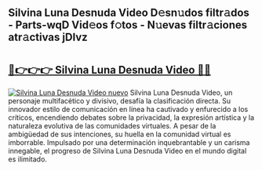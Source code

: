 ## Silvina Luna Desnuda Video D𝚎sn𝚞dos filtr𝚊dos - Parts-wqD Vid𝚎os f𝚘tos - N𝚞evas filtr𝚊ciones atr𝚊ctivas jDIvz

# <h2><a href="http://mb8051.tromn.icu/?c=Silvina+Luna+Desnuda+Video">🔗👉👉👉 Silvina Luna Desnuda Video 🔗🔗</a></h2>

[![Silvina Luna Desnuda Video nuevo](https://i.imgur.com/pEAQMta.gif)](http://mb8051.tromn.icu/?c=Silvina+Luna+Desnuda+Video)
Silvina Luna Desnuda Video, un personaje multifacético y divisivo, desafía la clasificación directa. Su innovador estilo de comunicación en línea ha cautivado y enfurecido a los críticos, encendiendo debates sobre la privacidad, la expresión artística y la naturaleza evolutiva de las comunidades virtuales. A pesar de la ambigüedad de sus intenciones, su huella en la comunidad virtual es imborrable. Impulsado por una determinación inquebrantable y un carisma innegable, el progreso de Silvina Luna Desnuda Video en el mundo digital es ilimitado.
